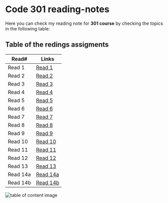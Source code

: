 # Code 301 reading-notes

Here you can check my reading note for **301 course** by checking the topics in the following table:

## Table of the redings assigments 

Read#      |      Links
-----------|-------------
Read 1     |  [Read 1](https://malekhassan.github.io/reading-notes/Code301-IntermediateSoftwareDevelopment/read01)
Read 2     |  [Read 2](https://malekhassan.github.io/reading-notes/Code301-IntermediateSoftwareDevelopment/read02)
Read 3     |  [Read 3](https://malekhassan.github.io/reading-notes/Code301-IntermediateSoftwareDevelopment/read03)
Read 4     |  [Read 4](https://malekhassan.github.io/reading-notes/Code301-IntermediateSoftwareDevelopment/read04)
Read 5     |  [Read 5](https://malekhassan.github.io/reading-notes/Code301-IntermediateSoftwareDevelopment/read05)
Read 6     |  [Read 6](https://malekhassan.github.io/reading-notes/Code301-IntermediateSoftwareDevelopment/read06)
Read 7     |  [Read 7](https://malekhassan.github.io/reading-notes/Code301-IntermediateSoftwareDevelopment/read07)
Read 8     |  [Read 8](https://malekhassan.github.io/reading-notes/Code301-IntermediateSoftwareDevelopment/read08)
Read 9     |  [Read 9](https://malekhassan.github.io/reading-notes/Code301-IntermediateSoftwareDevelopment/read09)
Read 10    |  [Read 10](https://malekhassan.github.io/reading-notes/Code301-IntermediateSoftwareDevelopment/read10)
Read 11    |  [Read 11]()
Read 12    |  [Read 12]()
Read 13    |  [Read 13]()
Read 14a   |  [Read 14a]()
Read 14b   |  [Read 14b]()

![table of content image](https://notionpress.com/blog/wp-content/uploads/2015/07/table-of-contents1.jpg)